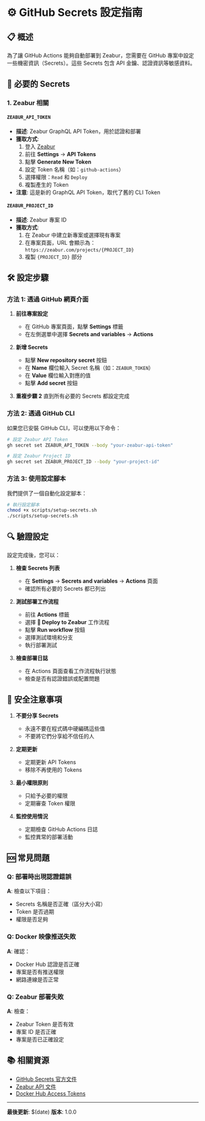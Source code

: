 # ⚙️ GitHub Secrets 設定指南

## 📋 概述

為了讓 GitHub Actions 能夠自動部署到 Zeabur，您需要在 GitHub 專案中設定一些機密資訊（Secrets）。這些 Secrets 包含 API 金鑰、認證資訊等敏感資料。

## 🔐 必要的 Secrets

### 1. Zeabur 相關

#### `ZEABUR_API_TOKEN`
- **描述**: Zeabur GraphQL API Token，用於認證和部署
- **獲取方式**:
  1. 登入 [Zeabur](https://zeabur.com)
  2. 前往 **Settings** → **API Tokens**
  3. 點擊 **Generate New Token**
  4. 設定 Token 名稱（如：`github-actions`）
  5. 選擇權限：`Read` 和 `Deploy`
  6. 複製產生的 Token
- **注意**: 這是新的 GraphQL API Token，取代了舊的 CLI Token

#### `ZEABUR_PROJECT_ID`
- **描述**: Zeabur 專案 ID
- **獲取方式**:
  1. 在 Zeabur 中建立新專案或選擇現有專案
  2. 在專案頁面，URL 會顯示為：`https://zeabur.com/projects/{PROJECT_ID}`
  3. 複製 `{PROJECT_ID}` 部分





## 🛠️ 設定步驟

### 方法 1: 透過 GitHub 網頁介面

1. **前往專案設定**
   - 在 GitHub 專案頁面，點擊 **Settings** 標籤
   - 在左側選單中選擇 **Secrets and variables** → **Actions**

2. **新增 Secrets**
   - 點擊 **New repository secret** 按鈕
   - 在 **Name** 欄位輸入 Secret 名稱（如：`ZEABUR_TOKEN`）
   - 在 **Value** 欄位輸入對應的值
   - 點擊 **Add secret** 按鈕

3. **重複步驟 2** 直到所有必要的 Secrets 都設定完成

### 方法 2: 透過 GitHub CLI

如果您已安裝 GitHub CLI，可以使用以下命令：

```bash
# 設定 Zeabur API Token
gh secret set ZEABUR_API_TOKEN --body "your-zeabur-api-token"

# 設定 Zeabur Project ID
gh secret set ZEABUR_PROJECT_ID --body "your-project-id"


```

### 方法 3: 使用設定腳本

我們提供了一個自動化設定腳本：

```bash
# 執行設定腳本
chmod +x scripts/setup-secrets.sh
./scripts/setup-secrets.sh
```

## 🔍 驗證設定

設定完成後，您可以：

1. **檢查 Secrets 列表**
   - 在 **Settings** → **Secrets and variables** → **Actions** 頁面
   - 確認所有必要的 Secrets 都已列出

2. **測試部署工作流程**
   - 前往 **Actions** 標籤
   - 選擇 **🚀 Deploy to Zeabur** 工作流程
   - 點擊 **Run workflow** 按鈕
   - 選擇測試環境和分支
   - 執行部署測試

3. **檢查部署日誌**
   - 在 Actions 頁面查看工作流程執行狀態
   - 檢查是否有認證錯誤或配置問題

## 🚨 安全注意事項

1. **不要分享 Secrets**
   - 永遠不要在程式碼中硬編碼這些值
   - 不要將它們分享給不信任的人

2. **定期更新**
   - 定期更新 API Tokens
   - 移除不再使用的 Tokens

3. **最小權限原則**
   - 只給予必要的權限
   - 定期審查 Token 權限

4. **監控使用情況**
   - 定期檢查 GitHub Actions 日誌
   - 監控異常的部署活動

## 🆘 常見問題

### Q: 部署時出現認證錯誤
**A**: 檢查以下項目：
- Secrets 名稱是否正確（區分大小寫）
- Token 是否過期
- 權限是否足夠

### Q: Docker 映像推送失敗
**A**: 確認：
- Docker Hub 認證是否正確
- 專案是否有推送權限
- 網路連線是否正常

### Q: Zeabur 部署失敗
**A**: 檢查：
- Zeabur Token 是否有效
- 專案 ID 是否正確
- 專案是否已正確設定

## 📚 相關資源

- [GitHub Secrets 官方文件](https://docs.github.com/en/actions/security-guides/encrypted-secrets)
- [Zeabur API 文件](https://docs.zeabur.com/)
- [Docker Hub Access Tokens](https://docs.docker.com/docker-hub/access-tokens/)

---

**最後更新**: $(date)
**版本**: 1.0.0
